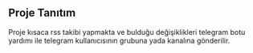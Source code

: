 ## Proje Tanıtım

Proje kısaca rss takibi yapmakta ve bulduğu değişiklikleri telegram botu yardımı ile telegram kullanıcısının grubuna yada kanalına gönderilir.
